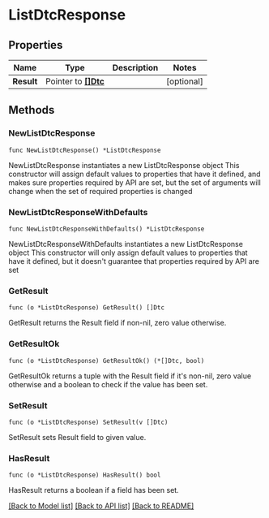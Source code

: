 # ListDtcResponse

## Properties

Name | Type | Description | Notes
------------ | ------------- | ------------- | -------------
**Result** | Pointer to [**[]Dtc**](Dtc.md) |  | [optional] 

## Methods

### NewListDtcResponse

`func NewListDtcResponse() *ListDtcResponse`

NewListDtcResponse instantiates a new ListDtcResponse object
This constructor will assign default values to properties that have it defined,
and makes sure properties required by API are set, but the set of arguments
will change when the set of required properties is changed

### NewListDtcResponseWithDefaults

`func NewListDtcResponseWithDefaults() *ListDtcResponse`

NewListDtcResponseWithDefaults instantiates a new ListDtcResponse object
This constructor will only assign default values to properties that have it defined,
but it doesn't guarantee that properties required by API are set

### GetResult

`func (o *ListDtcResponse) GetResult() []Dtc`

GetResult returns the Result field if non-nil, zero value otherwise.

### GetResultOk

`func (o *ListDtcResponse) GetResultOk() (*[]Dtc, bool)`

GetResultOk returns a tuple with the Result field if it's non-nil, zero value otherwise
and a boolean to check if the value has been set.

### SetResult

`func (o *ListDtcResponse) SetResult(v []Dtc)`

SetResult sets Result field to given value.

### HasResult

`func (o *ListDtcResponse) HasResult() bool`

HasResult returns a boolean if a field has been set.


[[Back to Model list]](../README.md#documentation-for-models) [[Back to API list]](../README.md#documentation-for-api-endpoints) [[Back to README]](../README.md)


